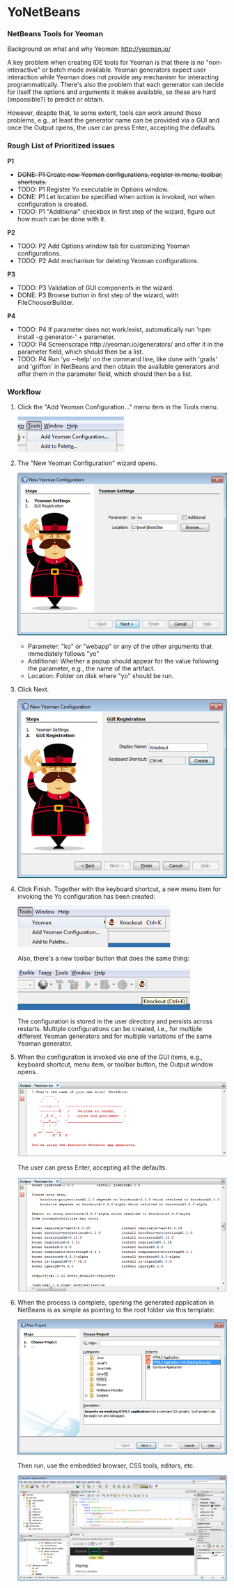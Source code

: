 # YoNetBeans
<h3>NetBeans Tools for Yeoman</h3>

Background on what and why Yeoman: http://yeoman.io/

A key problem when creating IDE tools for Yeoman is that there is no "non-interactive" or batch mode available. Yeoman generators expect user interaction while Yeoman does not provide any mechanism for interacting programmatically. There's also the problem that each generator can decide for itself the options and arguments it makes available, so these are hard (impossible?) to predict or obtain. 

However, despite that, to some extent, tools can work around these problems, e.g., at least the generator name can be provided via a GUI and once the Output opens, the user can press Enter, accepting the defaults.

<h3>Rough List of Prioritized Issues</h3>

<b>P1</b>
<ul>
<li><strike>DONE: P1 Create new Yeoman configurations, register in menu, toolbar, shortcuts.</strike></li>
<li>TODO: P1 Register Yo executable in Options window.</li>
<li>DONE: P1 Let location be specified when action is invoked, not when configuration is created.</li>
<li>TODO: P1 "Additional" checkbox in first step of the wizard, figure out how much can be done with it.</li>
</ul>
<b>P2</b>
<ul>
<li>TODO: P2 Add Options window tab for customizing Yeoman configurations.</li>
<li>TODO: P2 Add mechanism for deleting Yeoman configurations.</li>
</ul>
<b>P3</b>
<ul>
<li>TODO: P3 Validation of GUI components in the wizard.</li>
<li>DONE: P3 Browse button in first step of the wizard, with FileChooserBuilder.</li>
</ul>
<b>P4</b>
<ul>
<li>TODO: P4 If parameter does not work/exist, automatically run 'npm install -g generator-' + parameter.</li>
<li>TODO: P4 Screenscrape http://yeoman.io/generators/ and offer it in the parameter field, which should then be a list.</li>
<li>TODO: P4 Run 'yo --help' on the command line, like done with 'grails' and 'griffon' in NetBeans and then obtain the available generators and offer them in the parameter field, which should then be a list.</li>
</ul>

<h3>Workflow</h3>

1. Click the "Add Yeoman Configuration..." menu item in the Tools menu.

   ![Alt text](/screenshots/add-yo-config-menu.png?raw=true "Add Yo configuration")

2. The "New Yeoman Configuration" wizard opens.

   ![Alt text](/screenshots/yoko.png?raw=true "Step 1 of wizard")

   - Parameter: "ko" or "webapp" or any of the other arguments that immediately follows "yo"
   - Additional: Whether a popup should appear for the value following the parameter, e.g., the name of the artifact.
   - Location: Folder on disk where "yo" should be run.

3. Click Next.

   ![Alt text](/screenshots/yoko2.png?raw=true "Step 2 of wizard")

3. Click Finish. Together with the keyboard shortcut, a new menu item for invoking the Yo configuration has been created:

   ![Alt text](/screenshots/menu-yo.png?raw=true "Yo menu")

   Also, there's a new toolbar button that does the same thing:
   
   ![Alt text](/screenshots/toolbar-yo-1.png?raw=true "Yo toolbar")
   
   The configuration is stored in the user directory and persists across restarts. Multiple configurations can be created, i.e., for multiple different Yeoman generators and for multiple variations of the same Yeoman generator.
   
4. When the configuration is invoked via one of the GUI items, e.g., keyboard shortcut, menu item, or toolbar button, the Output window opens. 

   ![Alt text](/screenshots/you-output-1.png?raw=true "Output window 1")

   The user can press Enter, accepting all the defaults. 

   ![Alt text](/screenshots/you-output-2.png?raw=true "Output window 2")

5. When the process is complete, opening the generated application in NetBeans is as simple as pointing to the root folder via this template:

   ![Alt text](/screenshots/yo-open.png?raw=true "Existing project")

   Then run, use the embedded browser, CSS tools, editors, etc.

   ![Alt text](/screenshots/yo-deploy-1.png?raw=true "Deployed project")
